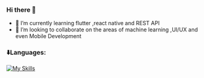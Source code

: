 ### Hi there 👋



- 🌱 I’m currently learning flutter ,react native and REST API
- 👯 I’m looking to collaborate on the areas of machine learning ,UI/UX and even Mobile Development 



### ⬇️Languages:
[![My Skills](https://skillicons.dev/icons?i=aws,gcp,azure,react,vue,flutter&perline=3)](https://skillicons.dev)

